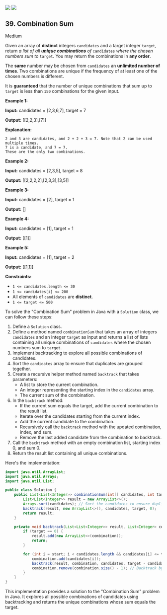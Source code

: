 [![](https://img.shields.io/github/stars/LeetCode-in-Cpp/LeetCode-in-Cpp?label=Stars&style=flat-square)](https://github.com/LeetCode-in-Cpp/LeetCode-in-Cpp)
[![](https://img.shields.io/github/forks/LeetCode-in-Cpp/LeetCode-in-Cpp?label=Fork%20me%20on%20GitHub%20&style=flat-square)](https://github.com/LeetCode-in-Cpp/LeetCode-in-Cpp/fork)

## 39\. Combination Sum

Medium

Given an array of **distinct** integers `candidates` and a target integer `target`, return _a list of all **unique combinations** of_ `candidates` _where the chosen numbers sum to_ `target`_._ You may return the combinations in **any order**.

The **same** number may be chosen from `candidates` an **unlimited number of times**. Two combinations are unique if the frequency of at least one of the chosen numbers is different.

It is **guaranteed** that the number of unique combinations that sum up to `target` is less than `150` combinations for the given input.

**Example 1:**

**Input:** candidates = [2,3,6,7], target = 7

**Output:** [[2,2,3],[7]]

**Explanation:**

    2 and 3 are candidates, and 2 + 2 + 3 = 7. Note that 2 can be used multiple times.
    7 is a candidate, and 7 = 7.
    These are the only two combinations. 

**Example 2:**

**Input:** candidates = [2,3,5], target = 8

**Output:** [[2,2,2,2],[2,3,3],[3,5]] 

**Example 3:**

**Input:** candidates = [2], target = 1

**Output:** [] 

**Example 4:**

**Input:** candidates = [1], target = 1

**Output:** [[1]] 

**Example 5:**

**Input:** candidates = [1], target = 2

**Output:** [[1,1]] 

**Constraints:**

*   `1 <= candidates.length <= 30`
*   `1 <= candidates[i] <= 200`
*   All elements of `candidates` are **distinct**.
*   `1 <= target <= 500`

To solve the "Combination Sum" problem in Java with a `Solution` class, we can follow these steps:

1. Define a `Solution` class.
2. Define a method named `combinationSum` that takes an array of integers `candidates` and an integer `target` as input and returns a list of lists containing all unique combinations of `candidates` where the chosen numbers sum to `target`.
3. Implement backtracking to explore all possible combinations of candidates.
4. Sort the `candidates` array to ensure that duplicates are grouped together.
5. Create a recursive helper method named `backtrack` that takes parameters:
   - A list to store the current combination.
   - An integer representing the starting index in the `candidates` array.
   - The current sum of the combination.
6. In the `backtrack` method:
   - If the current sum equals the target, add the current combination to the result list.
   - Iterate over the candidates starting from the current index.
   - Add the current candidate to the combination.
   - Recursively call the `backtrack` method with the updated combination, index, and sum.
   - Remove the last added candidate from the combination to backtrack.
7. Call the `backtrack` method with an empty combination list, starting index 0, and sum 0.
8. Return the result list containing all unique combinations.

Here's the implementation:

```java
import java.util.ArrayList;
import java.util.Arrays;
import java.util.List;

public class Solution {
    public List<List<Integer>> combinationSum(int[] candidates, int target) {
        List<List<Integer>> result = new ArrayList<>();
        Arrays.sort(candidates); // Sort the candidates to ensure duplicates are grouped together
        backtrack(result, new ArrayList<>(), candidates, target, 0);
        return result;
    }

    private void backtrack(List<List<Integer>> result, List<Integer> combination, int[] candidates, int target, int start) {
        if (target == 0) {
            result.add(new ArrayList<>(combination));
            return;
        }

        for (int i = start; i < candidates.length && candidates[i] <= target; i++) {
            combination.add(candidates[i]);
            backtrack(result, combination, candidates, target - candidates[i], i); // Use the same candidate again
            combination.remove(combination.size() - 1); // Backtrack by removing the last candidate
        }
    }
}
```

This implementation provides a solution to the "Combination Sum" problem in Java. It explores all possible combinations of candidates using backtracking and returns the unique combinations whose sum equals the target.